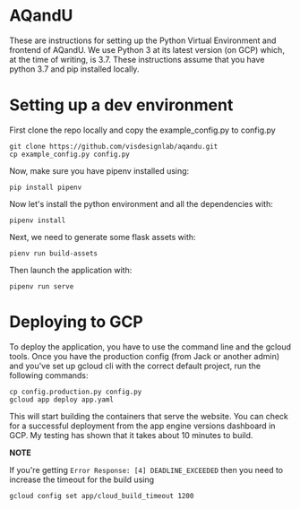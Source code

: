 # AQandU
These are instructions for setting up the Python Virtual Environment and frontend of AQandU. We use Python 3 at its latest version (on GCP) which, at the time of writing, is 3.7. These instructions assume that you have python 3.7 and pip installed locally.
  
# Setting up a dev environment

First clone the repo locally and copy the example_config.py to config.py

```
git clone https://github.com/visdesignlab/aqandu.git
cp example_config.py config.py
```

Now, make sure you have pipenv installed using:

```
pip install pipenv
```

Now let's install the python environment and all the dependencies with:

```
pipenv install
```

Next, we need to generate some flask assets with:

```
pienv run build-assets
```

Then launch the application with:

```
pipenv run serve
```


# Deploying to GCP

To deploy the application, you have to use the command line and the gcloud tools. Once you have the production config (from Jack or another admin) and you've set up gcloud cli with the correct default project, run the following commands:

```
cp config.production.py config.py
gcloud app deploy app.yaml
```

This will start building the containers that serve the website. You can check for a successful deployment from the app engine versions dashboard in GCP. My testing has shown that it takes about 10 minutes to build.

**NOTE**

If you're getting `Error Response: [4] DEADLINE_EXCEEDED` then you need to increase the timeout for the build using 

```
gcloud config set app/cloud_build_timeout 1200
```